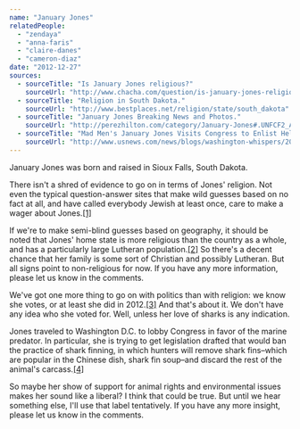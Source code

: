 ```yaml
---
name: "January Jones"
relatedPeople:
  - "zendaya"
  - "anna-faris"
  - "claire-danes"
  - "cameron-diaz"
date: "2012-12-27"
sources:
  - sourceTitle: "Is January Jones religious?"
    sourceUrl: "http://www.chacha.com/question/is-january-jones-religious"
  - sourceTitle: "Religion in South Dakota."
    sourceUrl: "http://www.bestplaces.net/religion/state/south_dakota"
  - sourceTitle: "January Jones Breaking News and Photos."
    sourceUrl: "http://perezhilton.com/category/January-Jones#.UNFCF2_Adf1"
  - sourceTitle: "Mad Men's January Jones Visits Congress to Enlist Help in Stopping Shark Finning."
    sourceUrl: "http://www.usnews.com/news/blogs/washington-whispers/2009/09/30/mad-mens-january-jones-visits-congress-to-enlist-help-in-stopping-shark-finning"
---
```


January Jones was born and raised in Sioux Falls, South Dakota.

There isn't a shred of evidence to go on in terms of Jones' religion. Not even the typical question-answer sites that make wild guesses based on no fact at all, and have called everybody Jewish at least once, care to make a wager about Jones.<a class="source-citation" href="http://www.chacha.com/question/is-january-jones-religious" title="Is January Jones religious?">[1]</a>

If we're to make semi-blind guesses based on geography, it should be noted that Jones' home state is more religious than the country as a whole, and has a particularly large Lutheran population.<a class="source-citation" href="http://www.bestplaces.net/religion/state/south_dakota" title="Religion in South Dakota.">[2]</a> So there's a decent chance that her family is some sort of Christian and possibly Lutheran. But all signs point to non-religious for now. If you have any more information, please let us know in the comments.

We've got one more thing to go on with politics than with religion: we know she votes, or at least she did in 2012.<a class="source-citation" href="http://perezhilton.com/category/January-Jones#.UNFCF2_Adf1" title="January Jones Breaking News and Photos.">[3]</a> And that's about it. We don't have any idea who she voted for. Well, unless her love of sharks is any indication.

Jones traveled to Washington D.C. to lobby Congress in favor of the marine predator. In particular, she is trying to get legislation drafted that would ban the practice of shark finning, in which hunters will remove shark fins–which are popular in the Chinese dish, shark fin soup–and discard the rest of the animal's carcass.<a class="source-citation" href="http://www.usnews.com/news/blogs/washington-whispers/2009/09/30/mad-mens-january-jones-visits-congress-to-enlist-help-in-stopping-shark-finning" title="Mad Men&apos;s January Jones Visits Congress to Enlist Help in Stopping Shark Finning.">[4]</a>

So maybe her show of support for animal rights and environmental issues makes her sound like a liberal? I think that could be true. But until we hear something else, I'll use that label tentatively. If you have any more insight, please let us know in the comments.